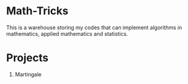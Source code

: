 # Math-Tricks
This is a warehouse storing my codes that can implement algorithms in mathematics, applied mathematics and statistics.

# Projects
1. Martingale
